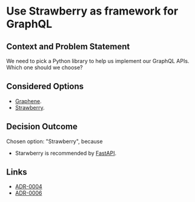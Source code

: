 # Use Strawberry as framework for GraphQL

## Context and Problem Statement

We need to pick a Python library to help us implement our GraphQL APIs.
Which one should we choose?

## Considered Options

* [Graphene](https://graphene-python.org/).
* [Strawberry](https://strawberry.rocks/).

## Decision Outcome

Chosen option: "Strawberry", because 
* Starwberry is recommended by [FastAPI](https://fastapi.tiangolo.com/advanced/graphql/).

## Links

* [ADR-0004](0004-use-python-for-api.md)
* [ADR-0006](0006-use-fastapi-as-framework-for-api.md)
